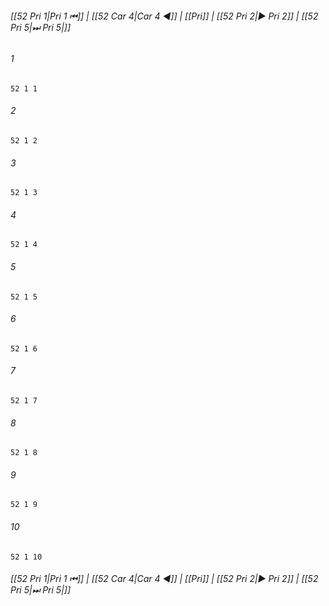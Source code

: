 
###### [[52 Pri 1|Pri 1 ⏮]] | [[52 Car 4|Car 4 ◀]] | [[Pri]] | [[52 Pri 2|▶ Pri 2]] | [[52 Pri 5|⏭ Pri 5|]]

###### 1
``` verse
52 1 1 
```
###### 2
``` verse
52 1 2 
```
###### 3
``` verse
52 1 3 
```
###### 4
``` verse
52 1 4 
```
###### 5
``` verse
52 1 5 
```
###### 6
``` verse
52 1 6 
```
###### 7
``` verse
52 1 7 
```
###### 8
``` verse
52 1 8 
```
###### 9
``` verse
52 1 9 
```
###### 10
``` verse
52 1 10 
```

###### [[52 Pri 1|Pri 1 ⏮]] | [[52 Car 4|Car 4 ◀]] | [[Pri]] | [[52 Pri 2|▶ Pri 2]] | [[52 Pri 5|⏭ Pri 5|]]

